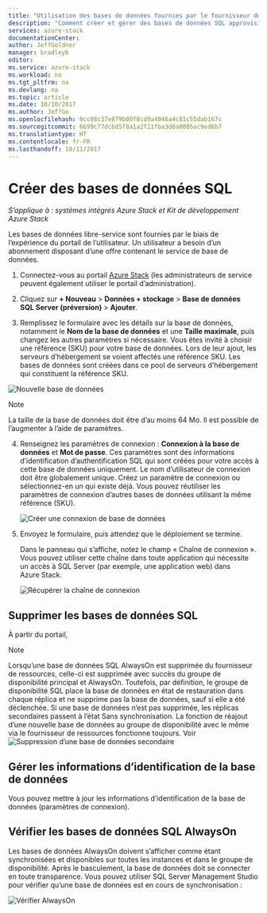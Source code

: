```yaml
---
title: "Utilisation des bases de données fournies par le fournisseur de ressources SQL Adapter sur Azure Stack | Microsoft Docs"
description: "Comment créer et gérer des bases de données SQL approvisionnées avec le fournisseur de ressources de l’adaptateur SQL"
services: azure-stack
documentationCenter: 
author: JeffGoldner
manager: bradleyb
editor: 
ms.service: azure-stack
ms.workload: na
ms.tgt_pltfrm: na
ms.devlang: na
ms.topic: article
ms.date: 10/10/2017
ms.author: JeffGo
ms.openlocfilehash: 0cc08c37e879b00f8cd9a4046a4c81c55dab167c
ms.sourcegitcommit: 6699c77dcbd5f8a1a2f21fba3d0a0005ac9ed6b7
ms.translationtype: HT
ms.contentlocale: fr-FR
ms.lasthandoff: 10/11/2017
---
```

# <a name="create-sql-databases"></a>Créer des bases de données SQL

*S’applique à : systèmes intégrés Azure Stack et Kit de développement Azure Stack*

Les bases de données libre-service sont fournies par le biais de l’expérience du portail de l’utilisateur. Un utilisateur a besoin d’un abonnement disposant d’une offre contenant le service de base de données.

1. Connectez-vous au portail [Azure Stack](azure-stack-poc.md) (les administrateurs de service peuvent également utiliser le portail d’administration).

2. Cliquez sur **+ Nouveau** &gt; **Données + stockage** &gt; **Base de données SQL Server (préversion)** &gt; **Ajouter**.

3. Remplissez le formulaire avec les détails sur la base de données, notamment le **Nom de la base de données** et une **Taille maximale**, puis changez les autres paramètres si nécessaire. Vous êtes invité à choisir une référence (SKU) pour votre base de données. Lors de leur ajout, les serveurs d’hébergement se voient affectés une référence SKU. Les bases de données sont créées dans ce pool de serveurs d’hébergement qui constituent la référence SKU.

  ![Nouvelle base de données](./media/azure-stack-sql-rp-deploy/newsqldb.png)

  >[!NOTE]
  > La taille de la base de données doit être d’au moins 64 Mo. Il est possible de l’augmenter à l’aide de paramètres.

4. Renseignez les paramètres de connexion : **Connexion à la base de données** et **Mot de passe**. Ces paramètres sont des informations d’identification d’authentification SQL qui sont créées pour votre accès à cette base de données uniquement. Le nom d’utilisateur de connexion doit être globalement unique. Créez un paramètre de connexion ou sélectionnez-en un qui existe déjà. Vous pouvez réutiliser les paramètres de connexion d’autres bases de données utilisant la même référence (SKU).

    ![Créer une connexion de base de données](./media/azure-stack-sql-rp-deploy/create-new-login.png)


5. Envoyez le formulaire, puis attendez que le déploiement se termine.

    Dans le panneau qui s’affiche, notez le champ « Chaîne de connexion ». Vous pouvez utiliser cette chaîne dans toute application qui nécessite un accès à SQL Server (par exemple, une application web) dans Azure Stack.

    ![Récupérer la chaîne de connexion](./media/azure-stack-sql-rp-deploy/sql-db-settings.png)

## <a name="delete-sql-databases"></a>Supprimer les bases de données SQL
À partir du portail,

>[!NOTE]
>
>Lorsqu’une base de données SQL AlwaysOn est supprimée du fournisseur de ressources, celle-ci est supprimée avec succès du groupe de disponibilité principal et AlwaysOn. Toutefois, par définition, le groupe de disponibilité SQL place la base de données en état de restauration dans chaque réplica et ne supprime pas la base de données, sauf si elle a été déclenchée. Si une base de données n’est pas supprimée, les réplicas secondaires passent à l’état Sans synchronisation. La fonction de réajout d’une nouvelle base de données au groupe de disponibilité avec le même via le fournisseur de ressources fonctionne toujours. Voir ![Suppression d’une base de données secondaire](https://docs.microsoft.com/sql/database-engine/availability-groups/windows/remove-a-secondary-database-from-an-availability-group-sql-server)

## <a name="manage-database-credentials"></a>Gérer les informations d’identification de la base de données
Vous pouvez mettre à jour les informations d’identification de la base de données (paramètres de connexion).

## <a name="verify-sql-alwayson-databases"></a>Vérifier les bases de données SQL AlwaysOn
Les bases de données AlwaysOn doivent s’afficher comme étant synchronisées et disponibles sur toutes les instances et dans le groupe de disponibilité. Après le basculement, la base de données doit se connecter en toute transparence. Vous pouvez utiliser SQL Server Management Studio pour vérifier qu’une base de données est en cours de synchronisation :

![Vérifier AlwaysOn](./media/azure-stack-sql-rp-deploy/verifyalwayson.png)
